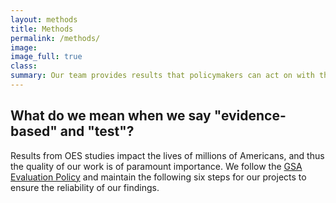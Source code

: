 ```yaml
---
layout: methods
title: Methods
permalink: /methods/
image:
image_full: true
class:
summary: Our team provides results that policymakers can act on with the highest degree of confidence.
---
```

## What do we mean when we say "evidence-based" and "test"?

Results from OES studies impact the lives of millions of Americans, and thus the quality of our work is of paramount importance. We follow the [GSA Evaluation Policy]({{site.baseurl}}/assets/files/ResearchIntegrity.pdf) and maintain the following six steps for our projects to ensure the reliability of our findings. 
